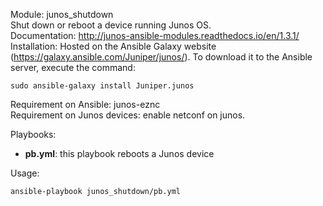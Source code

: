 Module: junos_shutdown  
Shut down or reboot a device running Junos OS.  
Documentation: http://junos-ansible-modules.readthedocs.io/en/1.3.1/  
Installation: Hosted on the Ansible Galaxy website (https://galaxy.ansible.com/Juniper/junos/). To download it to the Ansible server, execute the command:   
```
sudo ansible-galaxy install Juniper.junos  
```
Requirement on Ansible: junos-eznc  
Requirement on Junos devices: enable netconf on junos. 


Playbooks:  
- **pb.yml**: this playbook reboots a Junos device

Usage:  
```
ansible-playbook junos_shutdown/pb.yml
```

